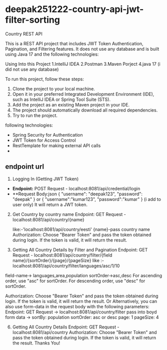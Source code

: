 # deepak251222-country-api-jwt-filter-sorting

Country REST API 

This is a REST API project that includes JWT Token Authentication, Pagination,
and Filtering features. It does not use any database and is built using Java
17 and the following technologies:

Using Into this Project
1.IntelliJ IDEA
2.Postman
3.Maven Porject
4.java 17
(i did not use any database)

To run this project, follow these steps:

1. Clone the project to your local machine.
2. Open it in your preferred Integrated Development Environment (IDE), such as
IntelliJ IDEA or Spring Tool Suite (STS).
3. Add the project as an existing Maven project in your IDE.
4. The project should automatically download all required dependencies.
5. Try to run the project.


following technologies:

- Spring Security for Authentication
- JWT Token for Access Control
- RestTemplate for making external API calls
- 


## endpoint url
1. Logging In (Getting JWT Token)
- **Endpoint:** POST Request - localhost:8081/api/credential/login
- **Request Body:json
{
"username": "deepak123",
"password": "deepak"
}
or
{
"username":"kumar123",
"password":"kumar"
}
(i add to user only)
It will return a JWT token.

2. Get Country by country name
Endpoint: GET Request -localhost:8081/api/country/{name}

      like:-'localhost:8081/api/country/eesti'
      {name}-pass country name
Authorization: Choose "Bearer Token" and pass the token obtained during login.
If the token is valid, it will return the result.

4. Getting All Country Details by Filter and Pagination
Endpoint: GET Request - localhost:8081/api/country/filter/{field name}/{sortOrder}/{page}/{pageSize}
like :- localhost:8081/api/country/filter/languages/asc/1/10

field-name-> languages,area,population
sortOrder->asc,desc
For ascending order, use "asc" for sortOrder.
For descending order, use "desc" for sortOrder.

Authorization: Choose "Bearer Token" and pass the token obtained during login.
If the token is valid, it will return the result.
                      Or
Alternatively, you can also use form-data in the request body with the
following parameters:
Endpoint: GET Request -> localhost:8081/api/country/filter
pass into boyd form data ->
                         sortBy: population
                         sortOrder: asc or desc
                         page: 1
                         pageSize: 4

6. Getting All Country Details
Endpoint: GET Request - localhost:8081/api/country
Authorization: Choose "Bearer Token" and pass the token obtained during login.
If the token is valid, it will return the result.
                                                                       Thanks You!

